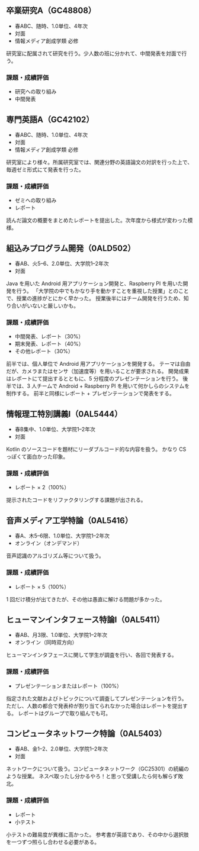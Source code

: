 ## 卒業研究A（GC48808）
- 春ABC、随時、1.0単位、4年次
- 対面
- 情報メディア創成学類 必修

研究室に配属されて研究を行う。少人数の班に分かれて、中間発表を対面で行う。

### 課題・成績評価
- 研究への取り組み
- 中間発表

## 専門英語A（GC42102）
- 春ABC、随時、1.0単位、4年次
- 対面
- 情報メディア創成学類 必修

研究室により様々。所属研究室では、関連分野の英語論文の対訳を行った上で、毎週ゼミ形式にて発表を行った。

### 課題・成績評価
- ゼミへの取り組み
- レポート

読んだ論文の概要をまとめたレポートを提出した。次年度から様式が変わった模様。

## 組込みプログラム開発（0ALD502）
- 春AB、火5–6、2.0単位、大学院1–2年次
- 対面

Java を用いた Android 用アプリケーション開発と、Raspberry PI を用いた開発を行う。
「大学院の中でもかなり手を動かすことを重視した授業」とのことで、授業の進捗がとにかく早かった。
授業後半にはチーム開発を行うため、知り合いがいないと厳しいかも。

### 課題・成績評価
- 中間発表、レポート（30%）
- 期末発表、レポート（40%）
- その他レポート（30%）

前半では、個人単位で Android 用アプリケーションを開発する。
テーマは自由だが、カメラまたはセンサ（加速度等）を用いることが要求される。
開発成果はレポートにて提出するとともに、5 分程度のプレゼンテーションを行う。
後半では、3 人チームで Android + Raspberry PI を用いて何かしらのシステムを制作する。
前半と同様にレポート + プレゼンテーションで発表をする。

## 情報理工特別講義I（0AL5444）
- 春B集中、1.0単位、大学院1–2年次
- 対面

Kotlin のソースコードを題材にリーダブルコード的な内容を扱う。
かなり CS っぽくて面白かった印象。

### 課題・成績評価
- レポート × 2（100%）

提示されたコードをリファクタリングする課題が出される。

## 音声メディア工学特論（0AL5416）
- 春A、木5–6限、1.0単位、大学院1–2年次
- オンライン（オンデマンド）

音声認識のアルゴリズム等について扱う。

### 課題・成績評価
- レポート × 5（100%）

1 回だけ積分が出てきたが、その他は愚直に解ける問題が多かった。

## ヒューマンインタフェース特論I（0AL5411）
- 春AB、月3限、1.0単位、大学院1–2年次
- オンライン（同時双方向）

ヒューマンインタフェースに関して学生が調査を行い、各回で発表する。

### 課題・成績評価
- プレゼンテーションまたはレポート（100%）

指定された文献およびトピックについて調査してプレゼンテーションを行う。
ただし、人数の都合で発表枠が割り当てられなかった場合はレポートを提出する。
レポートはグループで取り組んでも可。

## コンピュータネットワーク特論（0AL5403）
- 春AB、金1–2、2.0単位、大学院1–2年次
- 対面

ネットワークについて扱う。コンピュータネットワーク（GC25301）の続編のような授業。
ネスペ取ったし分かるやろ！と思って受講したら何も解らず敗北。

### 課題・成績評価
- レポート
- 小テスト

小テストの難易度が異様に高かった。
参考書が英語であり、その中から選択肢を一つずつ照らし合わせる必要がある。

